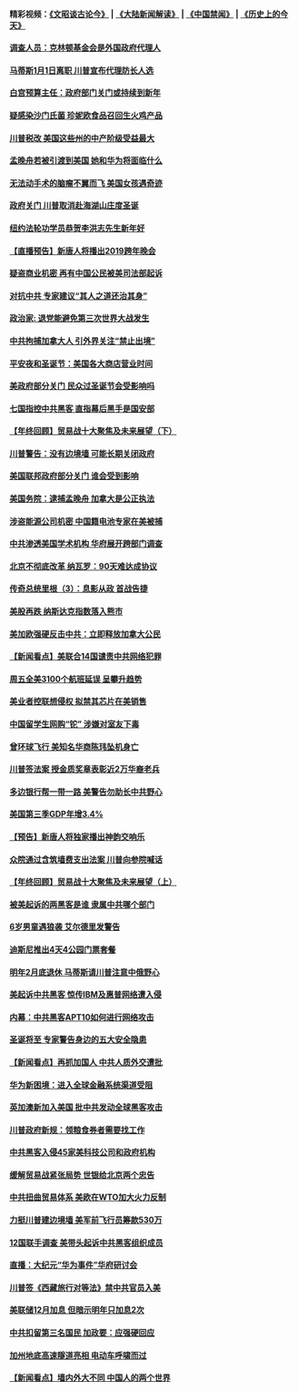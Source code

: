 #### 精彩视频：[《文昭谈古论今》](https://github.com/gfw-breaker/wenzhao/blob/master/README.md?t=12232131) | [《大陆新闻解读》](https://github.com/gfw-breaker/ntdtv-comedy/blob/master/README.md?t=12232131) | [《中国禁闻》](https://github.com/gfw-breaker/ntdtv-news/blob/master/README.md?t=12232131) | [《历史上的今天》](https://github.com/gfw-breaker/today-in-history/blob/master/README.md?t=12232131) 

#### [调查人员：克林顿基金会是外国政府代理人](../pages/nsc412/n10927653.md?t=12232131) 

#### [马蒂斯1月1日离职 川普宣布代理防长人选](../pages/nsc412/n10928618.md?t=12232131) 

#### [白宫预算主任：政府部门关门或持续到新年](../pages/nsc412/n10928590.md?t=12232131) 

#### [疑感染沙门氏菌 珍妮欧食品召回生火鸡产品](../pages/nsc412/n10928139.md?t=12232131) 

#### [川普税改 美国这些州的中产阶级受益最大](../pages/nsc412/n10928201.md?t=12232131) 

#### [孟晚舟若被引渡到美国 她和华为将面临什么](../pages/nsc412/n10927282.md?t=12232131) 

#### [无法动手术的脑瘤不翼而飞 美国女孩遇奇迹](../pages/nsc412/n10927620.md?t=12232131) 

#### [政府关门 川普取消赴海湖山庄度圣诞](../pages/nsc412/n10927613.md?t=12232131) 

#### [纽约法轮功学员恭贺李洪志先生新年好](../pages/nsc412/n10927429.md?t=12232131) 

#### [【直播预告】新唐人将播出2019跨年晚会](../pages/nsc412/n10921399.md?t=12232131) 

#### [疑盗商业机密 再有中国公民被美司法部起诉](../pages/nsc412/n10927459.md?t=12232131) 

#### [对抗中共 专家建议“其人之道还治其身”](../pages/nsc412/n10927398.md?t=12232131) 

#### [政治家: 退党能避免第三次世界大战发生](../pages/nsc412/n10923226.md?t=12232131) 

#### [中共拘捕加拿大人 引外界关注“禁止出境”](../pages/nsc412/n10927145.md?t=12232131) 

#### [平安夜和圣诞节：美国各大商店营业时间](../pages/nsc412/n10927134.md?t=12232131) 

#### [美政府部分关门 民众过圣诞节会受影响吗](../pages/nsc412/n10927049.md?t=12232131) 

#### [七国指控中共黑客 直指幕后黑手是国安部](../pages/nsc412/n10927012.md?t=12232131) 

#### [【年终回顾】贸易战十大聚焦及未来展望（下）](../pages/nsc412/n10918534.md?t=12232131) 

#### [川普警告：没有边境墙 可能长期关闭政府](../pages/nsc412/n10926277.md?t=12232131) 

#### [美国联邦政府部分关门 谁会受到影响](../pages/nsc412/n10925776.md?t=12232131) 

#### [美国务院：逮捕孟晚舟 加拿大是公正执法](../pages/nsc412/n10926118.md?t=12232131) 

#### [涉盗能源公司机密 中国籍电池专家在美被捕](../pages/nsc412/n10925941.md?t=12232131) 

#### [中共渗透美国学术机构 华府展开跨部门调查](../pages/nsc412/n10925859.md?t=12232131) 

#### [北京不彻底改革 纳瓦罗：90天难达成协议](../pages/nsc412/n10925767.md?t=12232131) 

#### [传奇总统里根（3）：息影从政 首战告捷](../pages/nsc412/n10925669.md?t=12232131) 

#### [美股再跌 纳斯达克指数落入熊市](../pages/nsc412/n10925769.md?t=12232131) 

#### [美加欧强硬反击中共：立即释放加拿大公民](../pages/nsc412/n10925745.md?t=12232131) 

#### [【新闻看点】美联合14国谴责中共网络犯罪](../pages/nsc412/n10925163.md?t=12232131) 

#### [周五全美3100个航班延误 呈攀升趋势](../pages/nsc412/n10925657.md?t=12232131) 

#### [美业者控联想侵权 拟禁其芯片在美销售](../pages/nsc412/n10925688.md?t=12232131) 

#### [中国留学生网购“铊” 涉嫌对室友下毒](../pages/nsc412/n10925514.md?t=12232131) 

#### [曾环球飞行 美知名华商陈玮坠机身亡](../pages/nsc412/n10925460.md?t=12232131) 

#### [川普签法案 授金质奖章表彰近2万华裔老兵](../pages/nsc412/n10924942.md?t=12232131) 

#### [多边银行帮一带一路 美警告勿助长中共野心](../pages/nsc412/n10925309.md?t=12232131) 

#### [美国第三季GDP年增3.4%](../pages/nsc412/n10925088.md?t=12232131) 

#### [【预告】新唐人将独家播出神韵交响乐](../pages/nsc412/n10912037.md?t=12232131) 

#### [众院通过含筑墙费支出法案 川普向参院喊话](../pages/nsc412/n10925061.md?t=12232131) 

#### [【年终回顾】贸易战十大聚焦及未来展望（上）](../pages/nsc412/n10918329.md?t=12232131) 

#### [被美起诉的两黑客是谁 隶属中共哪个部门](../pages/nsc412/n10923895.md?t=12232131) 

#### [6岁男童遇狼袭 艾尔德里发警告](../pages/nsc412/n10923890.md?t=12232131) 

#### [迪斯尼推出4天4公园门票套餐](../pages/nsc412/n10923825.md?t=12232131) 

#### [明年2月底退休 马蒂斯请川普注意中俄野心](../pages/nsc412/n10923696.md?t=12232131) 

#### [美起诉中共黑客 惊传IBM及惠普网络遭入侵](../pages/nsc412/n10923571.md?t=12232131) 

#### [内幕：中共黑客APT10如何进行网络攻击](../pages/nsc412/n10923423.md?t=12232131) 

#### [圣诞将至 专家警告身边的五大安全隐患](../pages/nsc412/n10923394.md?t=12232131) 

#### [【新闻看点】再抓加国人 中共人质外交遭批](../pages/nsc412/n10922846.md?t=12232131) 

#### [华为新困境：进入全球金融系统渠道受阻](../pages/nsc412/n10923369.md?t=12232131) 

#### [英加澳新加入美国 批中共发动全球黑客攻击](../pages/nsc412/n10923357.md?t=12232131) 

#### [川普政府新规：领粮食券者需要找工作](../pages/nsc412/n10923162.md?t=12232131) 

#### [中共黑客入侵45家美科技公司和政府机构](../pages/nsc412/n10923136.md?t=12232131) 

#### [缓解贸易战紧张局势 世银给北京两个忠告](../pages/nsc412/n10923048.md?t=12232131) 

#### [中共扭曲贸易体系 美欧在WTO加大火力反制](../pages/nsc412/n10922906.md?t=12232131) 

#### [力挺川普建边境墙 美军前飞行员筹款530万](../pages/nsc412/n10922736.md?t=12232131) 

#### [12国联手调查 美带头起诉中共黑客组织成员](../pages/nsc412/n10922820.md?t=12232131) 

#### [直播：大纪元“华为事件”华府研讨会](../pages/nsc412/n10921256.md?t=12232131) 

#### [川普签《西藏旅行对等法》禁中共官员入美](../pages/nsc412/n10921242.md?t=12232131) 

#### [美联储12月加息 但暗示明年只加息2次](../pages/nsc412/n10920893.md?t=12232131) 

#### [中共扣留第三名国民 加政要：应强硬回应](../pages/nsc412/n10920887.md?t=12232131) 

#### [加州地底高速隧道亮相 电动车呼啸而过](../pages/nsc412/n10920767.md?t=12232131) 

#### [【新闻看点】墙内外大不同 中国人的两个世界](../pages/nsc412/n10920712.md?t=12232131) 

